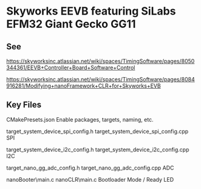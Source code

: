 # Skyworks EEVB featuring SiLabs EFM32 Giant Gecko GG11

## See
https://skyworksinc.atlassian.net/wiki/spaces/TimingSoftware/pages/8050344361/EEVB+Controller+Board+Software+Control

https://skyworksinc.atlassian.net/wiki/spaces/TimingSoftware/pages/8084916281/Modifying+nanoFramework+CLR+for+Skyworks+EVB

## Key Files

CMakePresets.json
   Enable packages, targets, naming, etc.

target_system_device_spi_config.h
target_system_device_spi_config.cpp
   SPI

target_system_device_i2c_config.h
target_system_device_i2c_config.cpp
   I2C

target_nano_gg_adc_config.h
target_nano_gg_adc_config.cpp
   ADC

nanoBooter\main.c
nanoCLR\main.c
   Bootloader Mode / Ready LED

